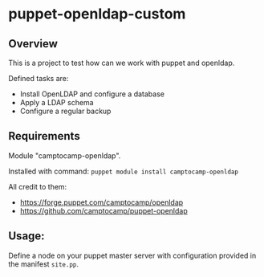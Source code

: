 # puppet-openldap-custom

Overview
--------

This is a project to test how can we work with puppet and openldap.

Defined tasks are:
- Install OpenLDAP and configure a database
- Apply a LDAP schema
- Configure a regular backup

Requirements
------------
Module "camptocamp-openldap".

Installed with command: `puppet module install camptocamp-openldap`

All credit to them:
- https://forge.puppet.com/camptocamp/openldap
- https://github.com/camptocamp/puppet-openldap

Usage:
------
Define a node on your puppet master server with configuration provided in the manifest `site.pp`.
